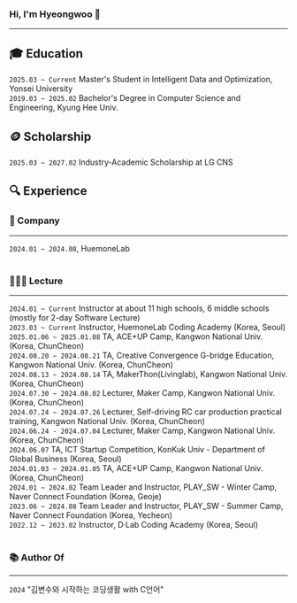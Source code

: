 ### Hi, I'm Hyeongwoo 👋

---

## 🎓 Education

`2025.03 ~ Current` Master's Student in Intelligent Data and Optimization, Yonsei University <br>
`2019.03 ~ 2025.02` Bachelor's Degree in Computer Science and Engineering, Kyung Hee Univ. <br>

## 🪙 Scholarship

`2025.03 ~ 2027.02` Industry-Academic Scholarship at LG CNS

## 🔍 Experience

### 🏢 Company

---

`2024.01 ~ 2024.08`, HuemoneLab <br>
<br>

### 🧑🏻‍🏫 Lecture

---

`2024.01 ~ Current` Instructor at about 11 high schools, 6 middle schools (mostly for 2-day Software Lecture) <br>
`2023.03 ~ Current` Instructor, HuemoneLab Coding Academy (Korea, Seoul) <br>
`2025.01.06 ~ 2025.01.08` TA, ACE+UP Camp, Kangwon National Univ. (Korea, ChunCheon) <br>
`2024.08.20 ~ 2024.08.21` TA, Creative Convergence G-bridge Education, Kangwon National Univ. (Korea, ChunCheon) <br>
`2024.08.13 ~ 2024.08.14` TA, MakerThon(Livinglab), Kangwon National Univ. (Korea, ChunCheon) <br>
`2024.07.30 ~ 2024.08.02` Lecturer, Maker Camp, Kangwon National Univ. (Korea, ChunCheon) <br>
`2024.07.24 ~ 2024.07.26` Lecturer, Self-driving RC car production practical training, Kangwon National Univ. (Korea, ChunCheon) <br>
`2024.06.24 - 2024.07.04` Lecturer, Maker Camp, Kangwon National Univ. (Korea, ChunCheon) <br>
`2024.06.07` TA, ICT Startup Competition, KonKuk Univ - Department of Global Business (Korea, Seoul) <br>
`2024.01.03 ~ 2024.01.05` TA, ACE+UP Camp, Kangwon National Univ. (Korea, ChunCheon) <br>
`2024.01 ~ 2024.02` Team Leader and Instructor, PLAY_SW - Winter Camp, Naver Connect Foundation (Korea, Geoje)<br>
`2023.06 ~ 2024.08` Team Leader and Instructor, PLAY_SW - Summer Camp, Naver Connect Foundation (Korea, Yecheon)<br>
`2022.12 ~ 2023.02` Instructor, D·Lab Coding Academy (Korea, Seoul) <br>
<br>

### 📚 Author Of

---

`2024` "김변수와 시작하는 코딩생활 with C언어"

